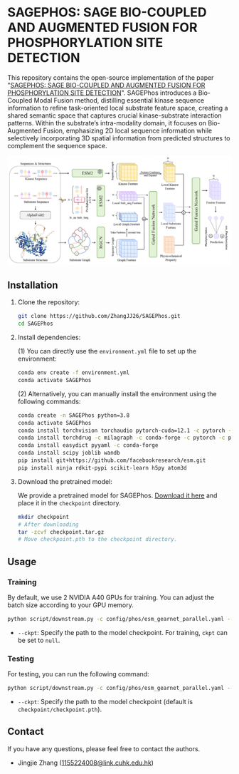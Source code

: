 # SAGEPHOS: SAGE BIO-COUPLED AND AUGMENTED FUSION FOR PHOSPHORYLATION SITE DETECTION

This repository contains the open-source implementation of the paper "[SAGEPHOS: SAGE BIO-COUPLED AND AUGMENTED FUSION FOR PHOSPHORYLATION SITE DETECTION](https://openreview.net/forum?id=hLwcNSFhC2)". SAGEPhos introduces a Bio-Coupled Modal Fusion method, distilling essential kinase sequence information to refine task-oriented local substrate feature space, creating a shared semantic space that captures crucial kinase-substrate interaction patterns. Within the substrate’s intra-modality domain, it focuses on Bio-Augmented Fusion, emphasizing 2D local sequence information while selectively incorporating 3D spatial information from predicted structures to complement the sequence space.

![SAGEPhos Framework](image.png)

## Installation

1. Clone the repository:

   ```sh
   git clone https://github.com/ZhangJJ26/SAGEPhos.git
   cd SAGEPhos
   ```

2. Install dependencies:

   (1) You can directly use the `environment.yml` file to set up the environment:

   ```bash
   conda env create -f environment.yml
   conda activate SAGEPhos
   ```

   (2) Alternatively, you can manually install the environment using the following commands:

   ```bash
   conda create -n SAGEPhos python=3.8
   conda activate SAGEPhos
   conda install torchvision torchaudio pytorch-cuda=12.1 -c pytorch -c nvidia # Here, CUDA 12.1 is used as an example. Please install the corresponding version of PyTorch based on your specific CUDA version.
   conda install torchdrug -c milagraph -c conda-forge -c pytorch -c pyg
   conda install easydict pyyaml -c conda-forge
   conda install scipy joblib wandb
   pip install git+https://github.com/facebookresearch/esm.git
   pip install ninja rdkit-pypi scikit-learn h5py atom3d
   ```

3. Download the pretrained model:

   We provide a pretrained model for SAGEPhos. [Download it here](https://github.com/ZhangJJ26/SAGEPhos/releases/tag/v1.0.0) and place it in the `checkpoint` directory.

   ```sh
   mkdir checkpoint
   # After downloading
   tar -zcvf checkpoint.tar.gz
   # Move checkpoint.pth to the checkpoint directory.
   ```

## Usage

### Training

By default, we use 2 NVIDIA A40 GPUs for training. You can adjust the batch size according to your GPU memory.

```sh
python script/downstream.py -c config/phos/esm_gearnet_parallel.yaml --ckpt null
```

- `--ckpt`: Specify the path to the model checkpoint. For training, `ckpt` can be set to `null`.

### Testing

For testing, you can run the following command:

```sh
python script/downstream.py -c config/phos/esm_gearnet_parallel.yaml --ckpt ${checkpoint_path}
```

- `--ckpt`: Specify the path to the model checkpoint (default is `checkpoint/checkpoint.pth`).

## Contact

If you have any questions, please feel free to contact the authors.

- Jingjie Zhang (1155224008@link.cuhk.edu.hk)
